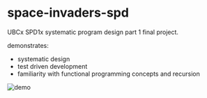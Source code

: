 # space-invaders-spd
UBCx SPD1x systematic program design part 1 final project.

demonstrates:
- systematic design
- test driven development
- familiarity with functional programming concepts and recursion


![demo](https://github.com/user-attachments/assets/204ca384-14f0-489a-aeb9-d41559331450)

